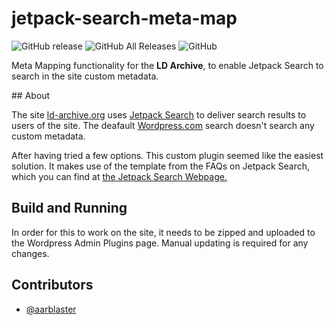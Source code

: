 # jetpack-search-meta-map
![GitHub release](https://img.shields.io/github/release/a/ld-archive/jetpack-search-meta-map.svg)
![GitHub All Releases](https://img.shields.io/github/downloads/ld-archive/jetpack-search-meta-map/total.svg)
![GitHub](https://img.shields.io/github/license/ld-archive/jetpack-search-meta-map.svg)

Meta Mapping functionality for the **LD Archive**, to enable Jetpack Search to search in the site custom metadata.

## About

The site [ld-archive.org](https://ld-archive.org) uses [Jetpack Search](https://jetpack.com/upgrade/search/)
to deliver search results to users of the site. The deafault [Wordpress.com](https://wordpress.com) search doesn't search any custom metadata.

After having tried a few options. This custom plugin seemed like the easiest solution.
It makes use of the template from the FAQs on Jetpack Search, which you can find at [the Jetpack Search Webpage.](https://jetpack.com/support/search/frequently-asked-questions/)

## Build and Running
In order for this to work on the site, it needs to be zipped and uploaded to the Wordpress Admin Plugins page. Manual updating is required for any changes. 

## Contributors

- [@aarblaster](https://github.com/aarblaster)
